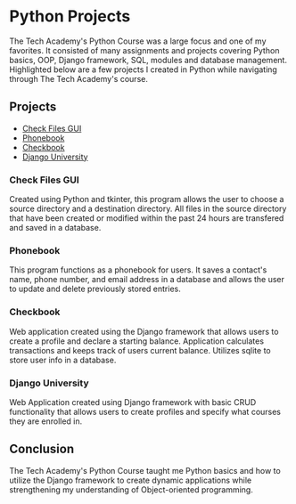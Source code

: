 # Python Projects

The Tech Academy's Python Course was a large focus and one of my favorites. It consisted of many assignments and projects covering Python basics, OOP, Django framework, SQL, modules and database management. Highlighted below are a few projects I created in Python while navigating through The Tech Academy's course.

## Projects

* [Check Files GUI](https://github.com/pbanks74/Python-Projects/blob/main/file_transfer_assignment_2/file_transfer_2.py)
* [Phonebook](https://github.com/pbanks74/Python-Projects/tree/main/phonebook_app)
* [Checkbook](https://github.com/pbanks74/Python-Projects/tree/main/Django_Checkbook)
* [Django University](https://github.com/pbanks74/Python-Projects/tree/main/DjangoUniversity)

### Check Files GUI
Created using Python and tkinter, this program allows the user to choose a source directory and a destination directory. All files in the source directory that have been created or modified within the past 24 hours are transfered and saved in a database.

### Phonebook
This program functions as a phonebook for users. It saves a contact's name, phone number, and email address in a database and allows the user to update and delete previously stored entries.

### Checkbook
Web application created using the Django framework that allows users to create a profile and declare a starting balance. Application calculates transactions and keeps track of users current balance. Utilizes sqlite to store user info in a database.

### Django University
Web Application created using Django framework with basic CRUD functionality that allows users to create profiles and specify what courses they are enrolled in.

## Conclusion

The Tech Academy's Python Course taught me Python basics and how to utilize the Django framework to create dynamic applications while strengthening my understanding of Object-oriented programming.
